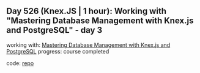 ## Day 526 (Knex.JS | 1 hour): Working with "Mastering Database Management with Knex.js and PostgreSQL" - day 3

working with: [Mastering Database Management with Knex.js and PostgreSQL](https://www.udemy.com/course/database-management-knexjs-postgresql)
progress: course completed

code: [repo](https://github.com/alexvyber/mastering-database-management-with-knex-js-and-postgresql.git)